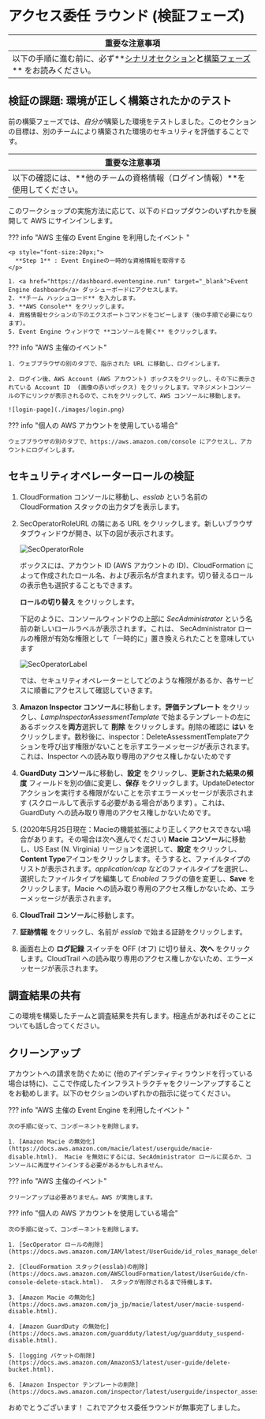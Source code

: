 # アクセス委任 ラウンド (検証フェーズ)

| 重要な注意事項 |
|---|
| 以下の手順に進む前に、必ず**[シナリオセクション](./index.md)**と**[構築フェーズ](./build.md)** をお読みください。 |

## 検証の課題: 環境が正しく構築されたかのテスト

前の構築フェーズでは、*自分が*構築した環境をテストしました。このセクションの目標は、別のチームにより構築された環境のセキュリティを評価することです。

| 重要な注意事項 |
|---|
| 以下の確認には、**他のチームの資格情報（ログイン情報）**を使用してください。 |

このワークショップの実施方法に応じて、以下のドロップダウンのいずれかを展開して AWS にサインインします。

??? info  "AWS 主催の Event Engine を利用したイベント " 

    <p style="font-size:20px;">
      **Step 1** : Event Engineの一時的な資格情報を取得する
    </p>
    
    1. <a href="https://dashboard.eventengine.run" target="_blank">Event Engine dashboard</a> ダッシューボードにアクセスします。
    2. **チーム ハッシュコード** を入力します。
    3. **AWS Console** をクリックします。
    4. 資格情報セクションの下のエクスポートコマンドをコピーします（後の手順で必要になります）。
    5. Event Engine ウィンドウで **コンソールを開く** をクリックします。 

??? info "AWS 主催のイベント"

    1. ウェブブラウザの別のタブで、指示された URL に移動し、ログインします。 
    
    2. ログイン後、AWS Account (AWS アカウント) ボックスをクリックし、その下に表示されている Account ID  (画像の赤いボックス) をクリックします。マネジメントコンソールの下にリンクが表示されるので、これをクリックして、AWS コンソールに移動します。  
    
    ![login-page](./images/login.png)

??? info "個人の AWS アカウントを使用している場合"

    ウェブブラウザの別のタブで、https://aws.amazon.com/console にアクセスし、アカウントにログインします。

## セキュリティオペレーターロールの検証

1. CloudFormation コンソールに移動し、*esslab* という名前の CloudFormation スタックの出力タブを表示します。

2. SecOperatorRoleURL の隣にある URL をクリックします。新しいブラウザタブウィンドウが開き、以下の図が表示されます。

    ![SecOperatorRole](./images/IamEssSwitchSecOperRole.png)

    ボックスには、アカウント ID (AWS アカウントの ID)、CloudFormation によって作成されたロール名、および表示名が含まれます。切り替えるロールの表示色も選択することもできます。

    **ロールの切り替え** をクリックします。

    下記のように、コンソールウィンドウの上部に *SecAdministrator* という名前の新しいロールラベルが表示されます。これは、 SecAdministrator ロールの権限が有効な権限として「一時的に」置き換えられたことを意味しています

    ![SecOperatorLabel](./images/IamEssSwitchSecOperRolePost.png)

    では、セキュリティオペレーターとしてどのような権限があるか、各サービスに順番にアクセスして確認していきます。


3. **Amazon Inspector コンソール**に移動します。**評価テンプレート** をクリックし、*LampInspectorAssessmentTemplate* で始まるテンプレートの左にあるボックスを**両方**選択して **削除** をクリックします。削除の確認に **はい** をクリックします。数秒後に、inspector：DeleteAssessmentTemplateアクションを呼び出す権限がないことを示すエラーメッセージが表示されます。 これは、Inspector への読み取り専用のアクセス権しかないためです
4. **GuardDuty コンソール**に移動し、**設定** をクリックし、**更新された結果の頻度** フィールドを別の値に変更し、**保存** をクリックします。UpdateDetector アクションを実行する権限がないことを示すエラーメッセージが表示されます (スクロールして表示する必要がある場合があります) 。これは、GuardDuty への読み取り専用のアクセス権しかないためです。
5.  (2020年5月25日現在：Macieの機能拡張により正しくアクセスできない場合があります。その場合は次へ進んでください) **Macie コンソール**に移動し、US East (N. Virginia) リージョンを選択して、**設定** をクリックし、**Content Type**アイコンをクリックします。そうすると、ファイルタイプのリストが表示されます。*application/cap* などのファイルタイプを選択し、選択したファイルタイプを編集して *Enabled*  フラグの値を変更し、**Save** をクリックします。Macie への読み取り専用のアクセス権しかないため、エラーメッセージが表示されます。

6. **CloudTrail コンソール**に移動します。
7. **証跡情報** をクリックし、名前が *esslab* で始まる証跡をクリックします。
8. 画面右上の **ログ記録** スイッチを OFF (オフ) に切り替え、**次へ** をクリックします。CloudTrail への読み取り専用のアクセス権しかないため、エラーメッセージが表示されます。

## 調査結果の共有

この環境を構築したチームと調査結果を共有します。相違点があればそのことについても話し合ってください。

## クリーンアップ

アカウントへの請求を防ぐために (他のアイデンティティラウンドを行っている場合は特に)、ここで作成したインフラストラクチャをクリーンアップすることをお勧めします。以下のセクションのいずれかの指示に従ってください。

??? info  "AWS 主催の Event Engine を利用したイベント " 

    次の手順に従って、コンポーネントを削除します。
    
    1. [Amazon Macie の無効化](https://docs.aws.amazon.com/macie/latest/userguide/macie-disable.html).  Macie を無効にするには、SecAdministrator ロールに戻るか、コンソールに再度サインインする必要があるかもしれません。

??? info "AWS 主催のイベント"

    クリーンアップは必要ありません。AWS が実施します。

??? info "個人の AWS アカウントを使用している場合"

    次の手順に従って、コンポーネントを削除します。
    
    1. [SecOperator ロールの削除](https://docs.aws.amazon.com/IAM/latest/UserGuide/id_roles_manage_delete.html).
    
    2. [CloudFormation スタック(esslab)の削除](https://docs.aws.amazon.com/AWSCloudFormation/latest/UserGuide/cfn-console-delete-stack.html).  スタックが削除されるまで待機します。
    
    3. [Amazon Macie の無効化](https://docs.aws.amazon.com/ja_jp/macie/latest/user/macie-suspend-disable.html).
    
    4. [Amazon GuardDuty の無効化](https://docs.aws.amazon.com/guardduty/latest/ug/guardduty_suspend-disable.html).
    
    5. [logging バケットの削除](https://docs.aws.amazon.com/AmazonS3/latest/user-guide/delete-bucket.html).
    
    6. [Amazon Inspector テンプレートの削除](https://docs.aws.amazon.com/inspector/latest/userguide/inspector_assessments.html#delete_assessment_via_console).


おめでとうございます！  これでアクセス委任ラウンドが無事完了しました。
